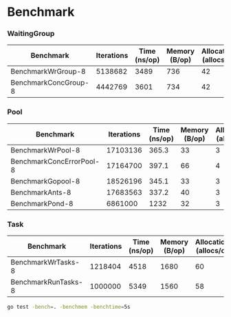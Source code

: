 # Benchmark

### WaitingGroup

| Benchmark            | Iterations | Time (ns/op) | Memory (B/op) | Allocations (allocs/op) |
|----------------------|------------|--------------|---------------|-------------------------|
| BenchmarkWrGroup-8   | 5138682    | 3489         | 736           | 42                      |
| BenchmarkConcGroup-8 | 4442769    | 3601         | 734           | 42                      |

### Pool

| Benchmark                | Iterations | Time (ns/op) | Memory (B/op) | Allocations (allocs/op) |
|--------------------------|------------|--------------|---------------|-------------------------|
| BenchmarkWrPool-8        | 17103136   | 365.3        | 33            | 3                       |
| BenchmarkConcErrorPool-8 | 17164700   | 397.1        | 66            | 4                       |
| BenchmarkGopool-8        | 18526196   | 345.1        | 33            | 3                       |
| BenchmarkAnts-8          | 17683563   | 337.2        | 40            | 3                       |
| BenchmarkPond-8          | 6861000    | 1232         | 32            | 3                       |

### Task

| Benchmark           | Iterations | Time (ns/op) | Memory (B/op) | Allocations (allocs/op) |
|---------------------|------------|--------------|---------------|-------------------------|
| BenchmarkWrTasks-8  | 1218404    | 4518         | 1680          | 60                      |
| BenchmarkRunTasks-8 | 1000000    | 5349         | 1560          | 58                      |

```sh
go test -bench=. -benchmem -benchtime=5s
```